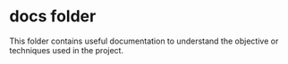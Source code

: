 # docs folder

This folder contains useful documentation to understand the objective or techniques used in the project.